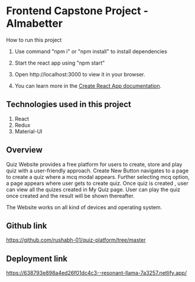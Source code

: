 # Frontend Capstone Project - Almabetter

How to run this project

1. Use command "npm i" or "npm install" to install dependencies

2. Start the react app using "npm start"

3. Open http://localhost:3000 to view it in your browser.

4. You can learn more in the [Create React App documentation](https://facebook.github.io/create-react-app/docs/getting-started).

## Technologies used in this project

1. React
2. Redux
3. Material-UI

## Overview

Quiz Website provides a free platform for users to create, store and play quiz with a user-friendly approach.
Create New Button navigates to a page to create a quiz where a mcq modal appears.
Further selecting mcq option, a page appears where user gets to create quiz.
Once quiz is created , user can view all the quizes created in My Quiz page.
User can play the quiz once created and the result will be shown thereafter.

The Website works on all kind of devices and operating system.

## Github link

https://github.com/rushabh-01/quiz-platform/tree/master

## Deployment link

https://638793e898a4ed26f01dc4c3--resonant-llama-7a3257.netlify.app/